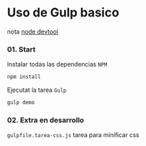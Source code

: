 # Uso de Gulp basico

nota [node devtool](https://github.com/enlacee/devtool/blob/master/developer/javascript/node/gulp.md)

### 01. Start

Instalar todas las dependencias `NPM`

``` bash
npm install
```

Ejecutat la tarea `Gulp`

``` bash
gulp demo
```

### 02. Extra en desarrollo

`gulpfile.tarea-css.js` tarea para minificar css
